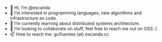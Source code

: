 - 👋 Hi, I’m @escanda
- 👀 I’m interested in programming languages, new algorithms and infrastructure as code.
- 🌱 I’m currently learning about distributed systems architecture.
- 💞️ I’m looking to collaborate on stuff, feel free to reach me out on OSS :)
- 📫 How to reach me: gcifuentes (at) escanda.cc

<!---
escanda/escanda is a ✨ special ✨ repository because its `README.md` (this file) appears on your GitHub profile.
You can click the Preview link to take a look at your changes.
--->
